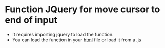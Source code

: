 # Function JQuery for move cursor to end of input
* It requires importing jquery to load the function.
* You can load the function in your [html](https://github.com/VMarkDev/focus_JQuery/example.html "html") file or load it from a [.js](https://github.com/VMarkDev/focus_JQuery/focus.js ".js")
